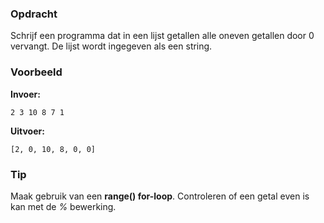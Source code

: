 ### Opdracht
Schrijf een programma dat in een lijst getallen alle oneven getallen door 0 vervangt. De lijst wordt ingegeven als een string.

### Voorbeeld

**Invoer:**

    2 3 10 8 7 1

**Uitvoer:**

    [2, 0, 10, 8, 0, 0]

### Tip
Maak gebruik van een **range() for-loop**. Controleren of een getal even is kan met de *%* bewerking.
